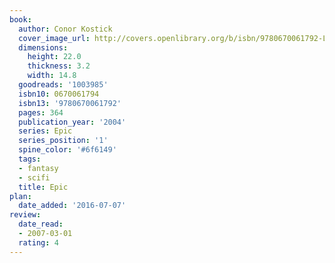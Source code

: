```yaml
---
book:
  author: Conor Kostick
  cover_image_url: http://covers.openlibrary.org/b/isbn/9780670061792-L.jpg
  dimensions:
    height: 22.0
    thickness: 3.2
    width: 14.8
  goodreads: '1003985'
  isbn10: 0670061794
  isbn13: '9780670061792'
  pages: 364
  publication_year: '2004'
  series: Epic
  series_position: '1'
  spine_color: '#6f6149'
  tags:
  - fantasy
  - scifi
  title: Epic
plan:
  date_added: '2016-07-07'
review:
  date_read:
  - 2007-03-01
  rating: 4
---
```

